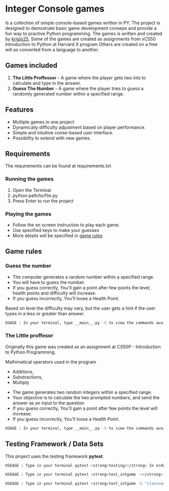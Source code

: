 # Integer Console games
Is a collection of simple console-based games written in PY.
The project is designed to demostrate basic game development conseps and provide a fun way to practive Python programming.
The games is written and created by [krigjo25](), Some of the games are created as assignments from xCS50 Introduction to Python at Harvard X program Others are created on a free will as converted from a language to another.

## Games included
1. **The Little Proffessor** - A game where the player gets two ints to calculate and type in the answer.
2. **Guess The Number** - A game where the player tries to guess a randomly generated number within a specified range.

## Features
* Multiple games in one project
* Dynamically difficulty adjustment based on player performance.
* Simple and intuitive conse-based user interface.
* Possibility to extend with new games.

##   Requirements
The requirements can be found at requirements.txt

###  Running the games
1. Open the Terminal
2. python path/to/file.py
3. Press Enter to run the project

### Playing the games
* Follow the on screen instruction to play each game.
* Use specified keys to make your guesses
* More details will be specified in [game rules](##Rules)

## Game rules

### Guess the number

* The computer generates a random number within a specified range.
* You will have to guess the number.
* If you guess correctly, You'll gain a point after few points the level, health points and difficulty will increase.
* If you guess incorrectly, You'll loose a Health Point.

Based on level the difficulty may vary, but the user gets a hint if the user types in a less or greater than answer.
```sh
USAGE : In your terminal, type __main__.py -h to view the commands available for the game
```

### The Little proffesor

Originally this game was created as an
assignment at CS50P - Introduction to Python Programming.

 Mathimatical operators used in the program 

-   Additions, 
-   Substractions,
-   Multiply
<!-- ( `dividision` (floor, reminder), `power of` and `binary numbers`,) -->

* The game generates two random integers within a specified range.
* Your objective is to calculate the two prompted numbers, and send the answer as an input to the question
* If you guess correctly, You'll gain a point after few points the level will increase.
* If you guess incorrectly, You'll loose a Health Point.
```sh
USAGE : In your terminal, type __main__.py -h to view the commands available for the game
```
 
## Testing Framework / Data Sets
This project uses the testing framework <strong>pytest</strong>.

```sh
USEAGE : Type in your terminal pytest <strong>testing/</strong> In order to test the whole dictionary

USEAGE : Type in your terminal pytest <strong>test_intgame -s</strong> to see a more detailed test.

USEAGE : Type in your terminal pytest <strong>test_intgame -k "classname"</strong>, in order to test the classes
```